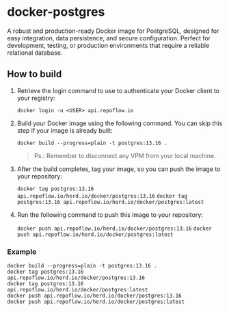 # docker-postgres

A robust and production-ready Docker image for PostgreSQL, designed for easy integration, data persistence, and secure configuration. Perfect for development, testing, or production environments that require a reliable relational database.

## How to build

1. Retrieve the login command to use to authenticate your Docker client to your registry:

   `docker login -u <USER> api.repoflow.io`

2. Build your Docker image using the following command. You can skip this step if your image is already built:

   `docker build --progress=plain -t postgres:13.16 .`

   > Ps.: Remember to disconnect any VPM from your local machine.

3. After the build completes, tag your image, so you can push the image to your repository:

   `docker tag postgres:13.16 api.repoflow.io/herd.io/docker/postgres:13.16`
   `docker tag postgres:13.16 api.repoflow.io/herd.io/docker/postgres:latest`

4. Run the following command to push this image to your repository:

   `docker push api.repoflow.io/herd.io/docker/postgres:13.16`
   `docker push api.repoflow.io/herd.io/docker/postgres:latest`

### Example

   ```
   docker build --progress=plain -t postgres:13.16 .
   docker tag postgres:13.16 api.repoflow.io/herd.io/docker/postgres:13.16
   docker tag postgres:13.16 api.repoflow.io/herd.io/docker/postgres:latest
   docker push api.repoflow.io/herd.io/docker/postgres:13.16
   docker push api.repoflow.io/herd.io/docker/postgres:latest
   ```
